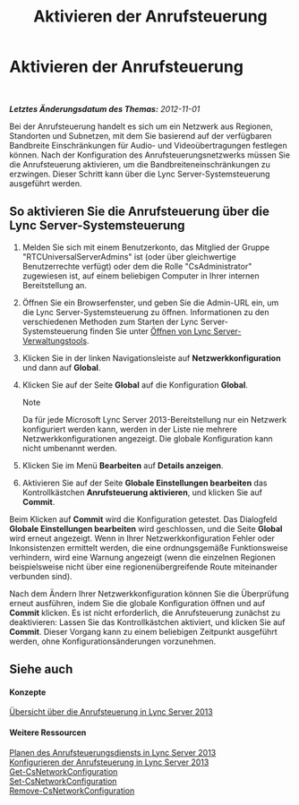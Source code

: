 ﻿---
title: Aktivieren der Anrufsteuerung
TOCTitle: Aktivieren der Anrufsteuerung
ms:assetid: 015f5c8f-2f90-4b9e-8149-b33767e90582
ms:mtpsurl: https://technet.microsoft.com/de-de/library/Gg520942(v=OCS.15)
ms:contentKeyID: 49292982
ms.date: 05/19/2016
mtps_version: v=OCS.15
ms.translationtype: HT
---

# Aktivieren der Anrufsteuerung

 

_**Letztes Änderungsdatum des Themas:** 2012-11-01_

Bei der Anrufsteuerung handelt es sich um ein Netzwerk aus Regionen, Standorten und Subnetzen, mit dem Sie basierend auf der verfügbaren Bandbreite Einschränkungen für Audio- und Videoübertragungen festlegen können. Nach der Konfiguration des Anrufsteuerungsnetzwerks müssen Sie die Anrufsteuerung aktivieren, um die Bandbreiteneinschränkungen zu erzwingen. Dieser Schritt kann über die Lync Server-Systemsteuerung ausgeführt werden.

## So aktivieren Sie die Anrufsteuerung über die Lync Server-Systemsteuerung

1.  Melden Sie sich mit einem Benutzerkonto, das Mitglied der Gruppe "RTCUniversalServerAdmins" ist (oder über gleichwertige Benutzerrechte verfügt) oder dem die Rolle "CsAdministrator" zugewiesen ist, auf einem beliebigen Computer in Ihrer internen Bereitstellung an.

2.  Öffnen Sie ein Browserfenster, und geben Sie die Admin-URL ein, um die Lync Server-Systemsteuerung zu öffnen. Informationen zu den verschiedenen Methoden zum Starten der Lync Server-Systemsteuerung finden Sie unter [Öffnen von Lync Server-Verwaltungstools](lync-server-2013-open-lync-server-administrative-tools.md).

3.  Klicken Sie in der linken Navigationsleiste auf **Netzwerkkonfiguration** und dann auf **Global**.

4.  Klicken Sie auf der Seite **Global** auf die Konfiguration **Global**.
    

    > [!NOTE]
    > Da für jede Microsoft Lync Server 2013-Bereitstellung nur ein Netzwerk konfiguriert werden kann, werden in der Liste nie mehrere Netzwerkkonfigurationen angezeigt. Die globale Konfiguration kann nicht umbenannt werden.



5.  Klicken Sie im Menü **Bearbeiten** auf **Details anzeigen**.

6.  Aktivieren Sie auf der Seite **Globale Einstellungen bearbeiten** das Kontrollkästchen **Anrufsteuerung aktivieren**, und klicken Sie auf **Commit**.

Beim Klicken auf **Commit** wird die Konfiguration getestet. Das Dialogfeld **Globale Einstellungen bearbeiten** wird geschlossen, und die Seite **Global** wird erneut angezeigt. Wenn in Ihrer Netzwerkkonfiguration Fehler oder Inkonsistenzen ermittelt werden, die eine ordnungsgemäße Funktionsweise verhindern, wird eine Warnung angezeigt (wenn die einzelnen Regionen beispielsweise nicht über eine regionenübergreifende Route miteinander verbunden sind).

Nach dem Ändern Ihrer Netzwerkkonfiguration können Sie die Überprüfung erneut ausführen, indem Sie die globale Konfiguration öffnen und auf **Commit** klicken. Es ist nicht erforderlich, die Anrufsteuerung zunächst zu deaktivieren: Lassen Sie das Kontrollkästchen aktiviert, und klicken Sie auf **Commit**. Dieser Vorgang kann zu einem beliebigen Zeitpunkt ausgeführt werden, ohne Konfigurationsänderungen vorzunehmen.

## Siehe auch

#### Konzepte

[Übersicht über die Anrufsteuerung in Lync Server 2013](lync-server-2013-overview-of-call-admission-control.md)  

#### Weitere Ressourcen

[Planen des Anrufsteuerungsdiensts in Lync Server 2013](lync-server-2013-planning-for-call-admission-control.md)  
[Konfigurieren der Anrufsteuerung in Lync Server 2013](lync-server-2013-configure-call-admission-control.md)  
[Get-CsNetworkConfiguration](https://docs.microsoft.com/en-us/powershell/module/skype/Get-CsNetworkConfiguration)  
[Set-CsNetworkConfiguration](https://docs.microsoft.com/en-us/powershell/module/skype/Set-CsNetworkConfiguration)  
[Remove-CsNetworkConfiguration](https://docs.microsoft.com/en-us/powershell/module/skype/Remove-CsNetworkConfiguration)

